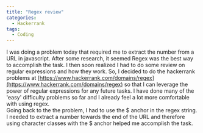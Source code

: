 ```yaml
---
title: "Regex review"
categories:
  - Hackerrank
tags:
  - Coding
---
```

I was doing a problem today that required me to extract the number from a URL in javascript. After some research, it seemed Regex was the best way to accomplish the task. I then soon realized I had to do some review on regular expressions and how they work. So, I decided to do the hackerrank problems at [https://www.hackerrank.com/domains/regex](https://www.hackerrank.com/domains/regex) so that I can leverage the power of regular expressions for any future tasks. I have done many of the 'easy' difficulty problems so far and I already feel a lot more comfortable with using regex.  
Going back to the the problem, I had to use the $ anchor in the regex string. I needed to extract a number towards the end of the URL and therefore using character classes with the $ anchor helped me accomplish the task.

